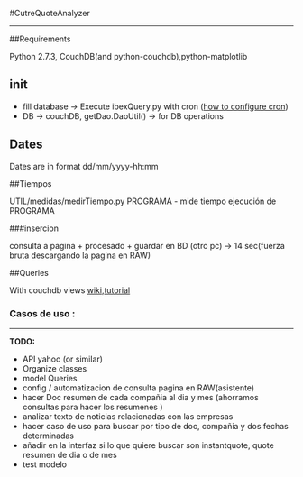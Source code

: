 #CutreQuoteAnalyzer

---

##Requirements

Python 2.7.3, CouchDB(and python-couchdb),python-matplotlib


## init

* fill database -> Execute ibexQuery.py with cron
([how to configure cron](http://www.codigonomada.com/como-anadir-tareas-programadas-con-cron-linux/))
* DB -> couchDB, getDao.DaoUtil() -> for DB operations


## Dates

Dates are in format dd/mm/yyyy-hh:mm


##Tiempos

UTIL/medidas/medirTiempo.py PROGRAMA - mide tiempo ejecución de PROGRAMA

###insercion

consulta a pagina + procesado + guardar en BD (otro pc) -> 14 sec(fuerza bruta descargando la pagina en RAW)


##Queries

With couchdb views
[wiki](http://wiki.apache.org/couchdb/Introduction_to_CouchDB_views),[tutorial](http://guide.couchdb.org/draft/views.html)

### Casos de uso :


---

**TODO:**

* API yahoo (or similar)
* Organize classes
* model Queries
* config / automatizacion de consulta pagina en RAW(asistente)
* hacer Doc resumen de cada compañia al dia y mes (ahorramos consultas para hacer los resumenes )
* analizar texto de noticias relacionadas con las empresas
* hacer caso de uso para buscar por tipo de doc, compañia y dos fechas determinadas
* añadir en la interfaz si lo que quiere buscar son instantquote, quote resumen de dia o de mes 
* test modelo 
